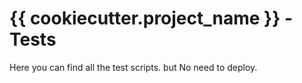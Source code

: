 # {{ cookiecutter.project_name }} - Tests

Here you can find all the test scripts. but No need to deploy.